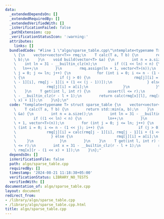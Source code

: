 ```yaml
---
data:
  _extendedDependsOn: []
  _extendedRequiredBy: []
  _extendedVerifiedWith: []
  _isVerificationFailed: false
  _pathExtension: cpp
  _verificationStatusIcon: ':warning:'
  attributes:
    links: []
  bundledCode: "#line 1 \"algo/sparse_table.cpp\"\ntemplate<typename T> struct sparse_table\
    \ {\n    vector<vector<T>> rmq;\n    T calc(T a, T b) {\n        return std::min(a,\
    \ b);\n    }\n    void build(vector<T> &a) {\n        int n = a.size();\n    \
    \    int ln = 31 - __builtin_clz(n);\n        if ((1 << ln) < n) {\n         \
    \   ln++;\n        }\n        rmq.assign(ln + 1, vector<T>(n));\n        for (int\
    \ j = 0; j <= ln; j++) {\n            for (int i = 0; i <= n - (1 << j); i++)\
    \ {\n                if (j > 0) {\n                    rmq[j][i] = calc(rmq[j\
    \ - 1][i], rmq[j - 1][i + (1 << (j - 1))]);\n                } else {\n      \
    \              rmq[j][i] = a[i];\n                }\n            }\n        }\n\
    \    }\n    T get(int l, int r) {\n        assert(l <= r);\n        int x = 31\
    \ - __builtin_clz(r - l + 1);\n        return calc(rmq[x][l], rmq[x][r - (1 <<\
    \ x) + 1]);\n    }\n};\n"
  code: "template<typename T> struct sparse_table {\n    vector<vector<T>> rmq;\n\
    \    T calc(T a, T b) {\n        return std::min(a, b);\n    }\n    void build(vector<T>\
    \ &a) {\n        int n = a.size();\n        int ln = 31 - __builtin_clz(n);\n\
    \        if ((1 << ln) < n) {\n            ln++;\n        }\n        rmq.assign(ln\
    \ + 1, vector<T>(n));\n        for (int j = 0; j <= ln; j++) {\n            for\
    \ (int i = 0; i <= n - (1 << j); i++) {\n                if (j > 0) {\n      \
    \              rmq[j][i] = calc(rmq[j - 1][i], rmq[j - 1][i + (1 << (j - 1))]);\n\
    \                } else {\n                    rmq[j][i] = a[i];\n           \
    \     }\n            }\n        }\n    }\n    T get(int l, int r) {\n        assert(l\
    \ <= r);\n        int x = 31 - __builtin_clz(r - l + 1);\n        return calc(rmq[x][l],\
    \ rmq[x][r - (1 << x) + 1]);\n    }\n};"
  dependsOn: []
  isVerificationFile: false
  path: algo/sparse_table.cpp
  requiredBy: []
  timestamp: '2024-08-21 11:18:38+05:00'
  verificationStatus: LIBRARY_NO_TESTS
  verifiedWith: []
documentation_of: algo/sparse_table.cpp
layout: document
redirect_from:
- /library/algo/sparse_table.cpp
- /library/algo/sparse_table.cpp.html
title: algo/sparse_table.cpp
---
```

